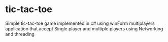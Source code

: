 # tic-tac-toe
Simple tic-tac-toe game
implemented in c# using winForm
multiplayers application that accept Single player and multiple players using Networking and threading 


